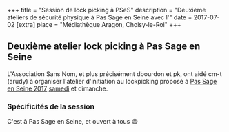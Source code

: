 +++
title = "Session de lock picking à PSeS"
description = "Deuxième ateliers de sécurité physique à Pas Sage en Seine avec l'"
date = 2017-07-02
[extra]
place = "Médiathèque Aragon, Choisy-le-Roi"
+++

## Deuxième atelier lock picking à Pas Sage en Seine

L'Association Sans Nom, et plus précisément dbourdon et pk, ont aidé cm-t
(arudy) à organiser l'atelier d'initiation au lockpicking proposé à [Pas Sage
en Seine 2017](@/activités/passage_en_seine/pses_2017.md)
[samedi](@/activités/lock-picking/session-pses-1.md) et dimanche.

### Spécificités de la session

C'est à Pas Sage en Seine, et ouvert à tous 😄
